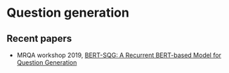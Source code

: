 # Question generation

## Recent papers
* MRQA workshop 2019, [BERT-SQG: A Recurrent BERT-based Model for Question Generation](https://mrqa.github.io/2019/assets/papers/50_Paper.pdf)

